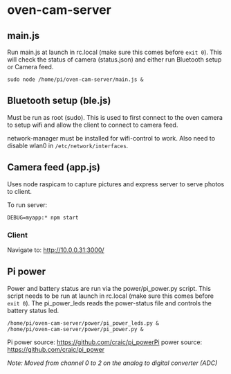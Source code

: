 # oven-cam-server

## main.js
Run main.js at launch in rc.local (make sure this comes before ``exit 0``). This will check the status of camera (status.json) and either run Bluetooth setup or Camera feed.
```
sudo node /home/pi/oven-cam-server/main.js &
```

## Bluetooth setup (ble.js)
Must be run as root (sudo). This is used to first connect to the oven camera to setup wifi and allow the client to connect to camera feed.

network-manager must be installed for wifi-control to work. Also need to disable wlan0 in ``/etc/network/interfaces``.

## Camera feed (app.js)
Uses node raspicam to capture pictures and express server to serve photos to client.

To run server:
```
DEBUG=myapp:* npm start
```

### Client
Navigate to:
http://10.0.0.31:3000/

## Pi power
Power and battery status are run via the power/pi_power.py script. This script needs to be run at launch in rc.local (make sure this comes before ``exit 0``). The pi_power_leds reads the power-status file and controls the battery status led.
```
/home/pi/oven-cam-server/power/pi_power_leds.py &
/home/pi/oven-cam-server/power/pi_power.py &
```

Pi power source: https://github.com/craic/pi_powerPi power source: https://github.com/craic/pi_power

*Note: Moved from channel 0 to 2 on the analog to digital converter (ADC)*